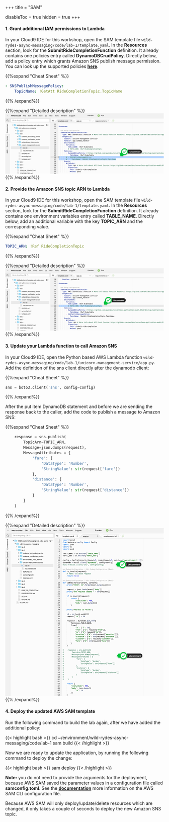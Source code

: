 +++
title = "SAM"

disableToc = true
hidden = true
+++

#### 1. Grant additional IAM permissions to Lambda

In your Cloud9 IDE for this workshop, open the SAM template file `wild-rydes-async-messaging/code/lab-1/template.yaml`. In the **Resources** section, look for the **SubmitRideCompletionFunction** definition. It already contains one policies entry called **DynamoDBCrudPolicy**. Directly below, add a policy entry which grants Amazon SNS publish message permission. You can look up the supported policies **[here](https://docs.aws.amazon.com/serverless-application-model/latest/developerguide/serverless-policy-templates.html)**.

{{%expand "Cheat Sheet" %}}

```yaml
- SNSPublishMessagePolicy:
    TopicName: !GetAtt RideCompletionTopic.TopicName
```

{{% /expand%}}

{{%expand "Detailed description" %}}
![Step 1](step-1-sam.png)
{{% /expand%}}


#### 2. Provide the Amazon SNS topic ARN to Lambda

In your Cloud9 IDE for this workshop, open the SAM template file `wild-rydes-async-messaging/code/lab-1/template.yaml`. In the **Resources** section, look for the **SubmitRideCompletionFunction** definition. It already contains one environment variables entry called **TABLE_NAME**. Directly below, add an additional variable with the key **TOPIC_ARN** and the corresponding value.  

{{%expand "Cheat Sheet" %}}

```yaml
TOPIC_ARN: !Ref RideCompletionTopic
```

{{% /expand%}} 

{{%expand "Detailed description" %}}
![Step 2](step-2-sam.png)
{{% /expand%}}


#### 3. Update your Lambda function to call Amazon SNS

In your Cloud9 IDE, open the Python based AWS Lambda function `wild-rydes-async-messaging/code/lab-1/unicorn-management-service/app.py`.  
Add the definition of the sns client directly after the dynamodb client:  

{{%expand "Cheat Sheet" %}}
```Python
sns = boto3.client('sns', config=config)
```
{{% /expand%}}

After the put item DynamoDB statement and before we are sending the response back to the caller, add the code to publish a message to Amazon SNS:  

{{%expand "Cheat Sheet" %}}
```Python
    response = sns.publish(
        TopicArn=TOPIC_ARN,
        Message=json.dumps(request),
        MessageAttributes = {
            'fare': {
                'DataType': 'Number',
                'StringValue': str(request['fare'])
            },
            'distance': {
                'DataType': 'Number',
                'StringValue': str(request['distance'])
            }
        }
    )
```
{{% /expand%}} 

{{%expand "Detailed description" %}}
![Step 3](step-3-sam.png)
{{% /expand%}}


#### 4. Deploy the updated AWS SAM template

Run the following command to build the lab again, after we have added the additional policy:

{{< highlight bash >}}
cd ~/environment/wild-rydes-async-messaging/code/lab-1
sam build
{{< /highlight >}}

Now we are ready to update the application, by running the following command to deploy the change:  

{{< highlight bash >}}
sam deploy
{{< /highlight >}}

**Note:** you do not need to provide the arguments for the deployment, because AWS SAM saved the parameter values in a configuration file called **samconfig.toml**. See the **[documentation](https://docs.aws.amazon.com/serverless-application-model/latest/developerguide/serverless-sam-cli-config.html)** more information on the AWS SAM CLI configuration file.

Because AWS SAM will only deploy/update/delete resources which are changed, it only takes a couple of seconds to deploy the new Amazon SNS topic.
